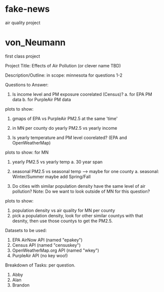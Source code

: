 # fake-news
air quality project

# von_Neumann
first class project

Project Title:
Effects of Air Pollution (or clever name TBD)

Description/Outline:
in scope: minnesota for questions 1-2

Questions to Answer:
1. Is income level and PM exposure coorelated (Census)?
  a. for EPA PM data
  b. for PurpleAir PM data
  
  plots to show: 
  1. gmaps of EPA vs PurpleAir PM2.5 at the same 'time' 
  2. in MN per county do yearly PM2.5 vs yearly income
  
  
2. Is yearly temperature and PM level coorelated? (EPA and OpenWeatherMap)

  plots to show:
  for MN
  1. yearly PM2.5 vs yearly temp
    a. 30 year span
  2. seasonal PM2.5 vs seasonal temp --> maybe for one county
    a. seasonal: Winter/Summer maybe add Spring/Fall

3. Do cities with similar population density have the same level of air pollution?
  Note: Do we want to look outside of MN for this question?
  
  plots to show:
  1. population density vs air quality for MN per county
  2. pick a population density, look for other similar countys with that desnity, then use those countys to get the PM2.5.

Datasets to be used:

1. EPA AirNow API (named "epakey")
2. Census API (named "censuskey")
3. OpenWeatherMap.org API (named "wkey")
4. PurpleAir API (no key woo!)

Breakdown of Tasks:
per question.

1. Abby
2. Alan
3. Brandon

